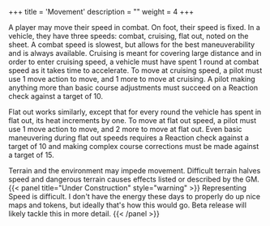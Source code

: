 +++
title = 'Movement'
description = ""
weight = 4
+++

A player may move their speed in combat. On foot, their speed is fixed. In a vehicle, they have three speeds: combat, cruising, flat out, noted on the sheet. A combat speed is slowest, but allows for the best maneuverability and is always available. Cruising is meant for covering large distance and in order to enter cruising speed, a vehicle must have spent 1 round at combat speed as it takes time to accelerate. To move at cruising speed, a pilot must use 1 move action to move, and 1 more to move at cruising. A pilot making anything more than basic course adjustments must succeed on a Reaction check against a target of 10. 

Flat out works similarly, except that for every round the vehicle has spent in flat out, its heat increments by one. To move at flat out speed, a pilot must use 1 move action to move, and 2 more to move at flat out. Even basic maneuvering during flat out speeds requires a Reaction check against a target of 10 and making complex course corrections must be made against a target of 15.  

Terrain and the environment may impede movement. Difficult terrain halves speed and dangerous terrain causes effects listed or described by the GM.  
{{< panel title="Under Construction" style="warning" >}} Representing Speed is difficult. I don't have the energy these days to properly do up nice maps and tokens, but ideally that's how this would go. Beta release will likely tackle this in more detail. {{< /panel >}}